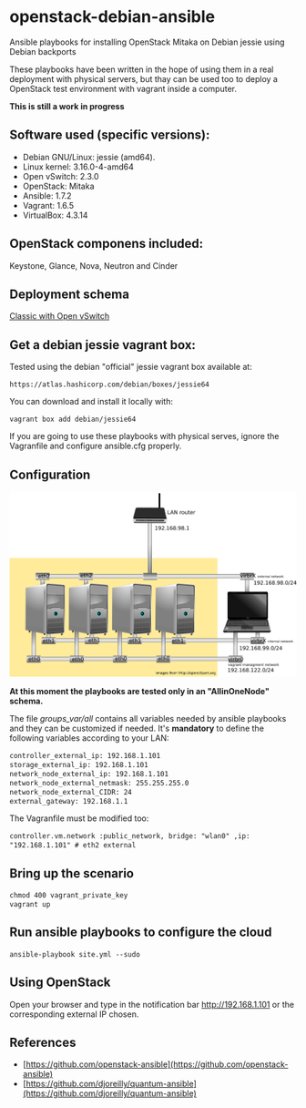 openstack-debian-ansible
========================

Ansible playbooks for installing OpenStack Mitaka on Debian jessie using Debian backports

These playbooks have been written in the hope of using them in a real deployment
with physical servers, but thay can be used too to deploy a OpenStack test
environment with vagrant inside a computer.

**This is still a work in progress**

## Software used (specific versions):

- Debian GNU/Linux: jessie (amd64). 
- Linux kernel: 3.16.0-4-amd64
- Open vSwitch: 2.3.0
- OpenStack: Mitaka
- Ansible: 1.7.2
- Vagrant: 1.6.5
- VirtualBox: 4.3.14

## OpenStack componens included:

Keystone, Glance, Nova, Neutron and Cinder

## Deployment schema

[Classic with Open vSwitch](http://docs.openstack.org/mitaka/networking-guide/scenario-classic-ovs.html)

## Get a debian jessie vagrant box:

Tested using the debian "official" jessie vagrant box available at:

    https://atlas.hashicorp.com/debian/boxes/jessie64

You can download and install it locally with:

    vagrant box add debian/jessie64

If you are going to use these playbooks with physical serves, ignore the
Vagranfile and configure ansible.cfg properly.

## Configuration

![schema](https://raw.githubusercontent.com/iesgn/openstack-debian-ansible/master/img/openstack-debian-ansible.png)

**At this moment the playbooks are tested only in an "AllinOneNode" schema.**

The file *groups_var/all* contains all variables needed by ansible playbooks and
they can be customized if needed. It's **mandatory** to define the following
variables according to your LAN:

    controller_external_ip: 192.168.1.101
	storage_external_ip: 192.168.1.101
	network_node_external_ip: 192.168.1.101
	network_node_external_netmask: 255.255.255.0
	network_node_external_CIDR: 24
	external_gateway: 192.168.1.1

The Vagranfile must be modified too:

    controller.vm.network :public_network, bridge: "wlan0" ,ip: "192.168.1.101" # eth2 external

## Bring up the scenario

    chmod 400 vagrant_private_key
	vagrant up

## Run ansible playbooks to configure the cloud

    ansible-playbook site.yml --sudo

## Using OpenStack

Open your browser and type in the notification bar http://192.168.1.101 or the corresponding external IP chosen.

## References

- [https://github.com/openstack-ansible](https://github.com/openstack-ansible)
- [https://github.com/djoreilly/quantum-ansible](https://github.com/djoreilly/quantum-ansible)
